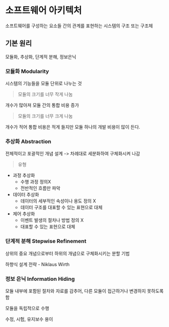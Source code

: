 # 소프트웨어 아키텍처

소프트웨어를 구성하는 요소들 간의 관계를 표현하는 시스템의 구조 또는 구조체

## 기본 원리

모듈화, 추상화, 단계적 분해, 정보은닉

### 모듈화 Modularity

시스템의 기능들을 모듈 단위로 나누는 것

> 모듈의 크기를 너무 작게 나눔

개수가 많아져 모듈 간의 통합 비용 증가

> 모듈의 크기를 너무 크게 나눔

개수가 적어 통합 비용은 적게 들지만 모듈 하나의 개발 비용이 많이 든다.

### 추상화 Abstraction

전체적이고 포괄적인 개념 설계 -> 차례대로 세분화하여 구체화시켜 나감

> 유형

- 과정 추상화
    - 수행 과정 정의X
    - 전반적인 흐름만 파악
- 데이터 추상화
    - 데이터의 세부적인 속성이나 용도 정의 X
    - 데이터 구조를 대표할 수 있는 표현으로 대체
- 제어 추상화
    - 이벤트 발생의 절차나 방법 정의 X
    - 대표할 수 있는 표현으로 대체

### 단계적 분해 Stepwise Refinement

상위의 중요 개념으로부터 하위의 개념으로 구체화시키는 분할 기법

하향식 설계 전략 - Niklaus Wirth

### 정보 은닉 Information Hiding

모듈 내부에 포함된 절차와 자료를 감추어, 다른 모듈이 접근하거나 변경하지 못하도록 함

모듈을 독립적으로 수행

수정, 시험, 유지보수 용이
